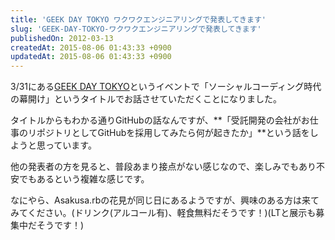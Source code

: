 ```yaml
---
title: 'GEEK DAY TOKYO ワクワクエンジニアリングで発表してきます'
slug: 'GEEK-DAY-TOKYO-ワクワクエンジニアリングで発表してきます'
publishedOn: 2012-03-13
createdAt: 2015-08-06 01:43:33 +0900
updatedAt: 2015-08-06 01:43:33 +0900
---
```

3/31にある[GEEK DAY TOKYO](https://geekday.jp/)というイベントで「ソーシャルコーディング時代の幕開け」というタイトルでお話させていただくことになりました。

タイトルからもわかる通りGitHubの話なんですが、**「受託開発の会社がお仕事のリポジトリとしてGitHubを採用してみたら何が起きたか」**という話をしようと思っています。

他の発表者の方を見ると、普段あまり接点がない感じなので、楽しみでもあり不安でもあるという複雑な感じです。

なにやら、Asakusa.rbの花見が同じ日にあるようですが、興味のある方は来てみてください。(ドリンク(アルコール有)、軽食無料だそうです！)(LTと展示も募集中だそうです！)
